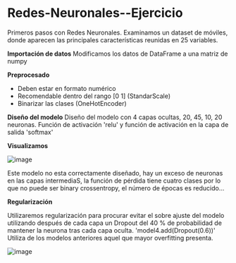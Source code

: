 # Redes-Neuronales--Ejercicio
 Primeros pasos con Redes Neuronales. Examinamos un dataset de móviles, donde aparecen las principales características reunidas en 25 variables.
 
 **Importación de datos**
Modificamos los datos de DataFrame a una matriz de numpy

**Preprocesado**
* Deben estar en formato numérico
* Recomendable dentro del rango [0 1] (StandarScale)
* Binarizar las clases (OneHotEncoder)

**Diseño del modelo**
Diseño del modelo con 4 capas ocultas, 20, 45, 10, 20 neuronas. Función de activación 'relu' y función de activación en la capa de salida 'softmax'
 
**Visualizamos**

![image](https://user-images.githubusercontent.com/79086731/132190010-9510bc15-36c6-4cbb-a008-af5935667cce.png)


Este modelo no esta correctamente diseñado, hay un exceso de neuronas en las capas intermediaS, la función de pérdida tiene cuatro clases por lo que no puede ser binary crossentropy, el número de épocas es reducido...

**Regularización**

Utilizaremos regularización para procurar evitar el sobre ajuste del modelo utilizando después de cada capa un Dropout del 40 % de probabilidad de mantener la neurona tras cada capa oculta. 'model4.add(Dropout(0.6))' Utiliza de los modelos anteriores aquel que mayor overfitting presenta.

![image](https://user-images.githubusercontent.com/79086731/132188881-7c311cd0-4e58-48b8-b798-45d1795134c4.png)

